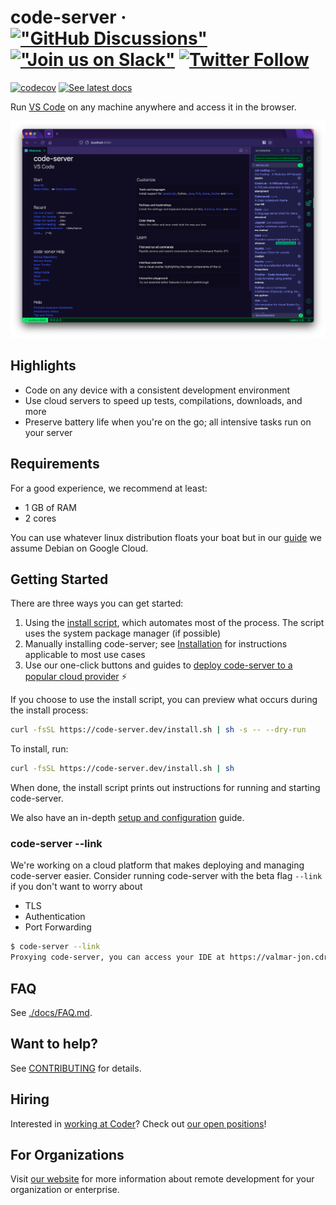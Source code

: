 # code-server &middot; [!["GitHub Discussions"](https://img.shields.io/badge/%20GitHub-%20Discussions-gray.svg?longCache=true&logo=github&colorB=purple)](https://github.com/cdr/code-server/discussions) [!["Join us on Slack"](https://img.shields.io/badge/join-us%20on%20slack-gray.svg?longCache=true&logo=slack&colorB=brightgreen)](https://cdr.co/join-community) [![Twitter Follow](https://img.shields.io/twitter/follow/CoderHQ?label=%40CoderHQ&style=social)](https://twitter.com/coderhq)

[![codecov](https://codecov.io/gh/cdr/code-server/branch/main/graph/badge.svg?token=5iM9farjnC)](https://codecov.io/gh/cdr/code-server)
[![See latest docs](https://img.shields.io/static/v1?label=Docs&message=see%20latest%20&color=blue)](https://github.com/cdr/code-server/tree/v3.10.1/docs)

Run [VS Code](https://github.com/Microsoft/vscode) on any machine anywhere and access it in the browser.

![Screenshot](./docs/assets/screenshot.png)

## Highlights

- Code on any device with a consistent development environment
- Use cloud servers to speed up tests, compilations, downloads, and more
- Preserve battery life when you're on the go; all intensive tasks run on your server

## Requirements

For a good experience, we recommend at least:

- 1 GB of RAM
- 2 cores

You can use whatever linux distribution floats your boat but in our [guide](./docs/guide.md) we assume Debian on Google Cloud.

## Getting Started

There are three ways you can get started:

1. Using the [install script](./install.sh), which automates most of the process. The script uses the system package manager (if possible)
2. Manually installing code-server; see [Installation](./docs/install.md) for instructions applicable to most use cases
3. Use our one-click buttons and guides to [deploy code-server to a popular cloud provider](https://github.com/cdr/deploy-code-server) ⚡

If you choose to use the install script, you can preview what occurs during the install process:

```bash
curl -fsSL https://code-server.dev/install.sh | sh -s -- --dry-run
```

To install, run:

```bash
curl -fsSL https://code-server.dev/install.sh | sh
```

When done, the install script prints out instructions for running and starting code-server.

We also have an in-depth [setup and configuration](./docs/guide.md) guide.

### code-server --link

We're working on a cloud platform that makes deploying and managing code-server easier.
Consider running code-server with the beta flag `--link` if you don't want to worry about

- TLS
- Authentication
- Port Forwarding

```bash
$ code-server --link
Proxying code-server, you can access your IDE at https://valmar-jon.cdr.co
```

## FAQ

See [./docs/FAQ.md](./docs/FAQ.md).

## Want to help?

See [CONTRIBUTING](./docs/CONTRIBUTING.md) for details.

## Hiring

Interested in [working at Coder](https://coder.com)? Check out [our open positions](https://jobs.lever.co/coder)!

## For Organizations

Visit [our website](https://coder.com) for more information about remote development for your organization or enterprise.
